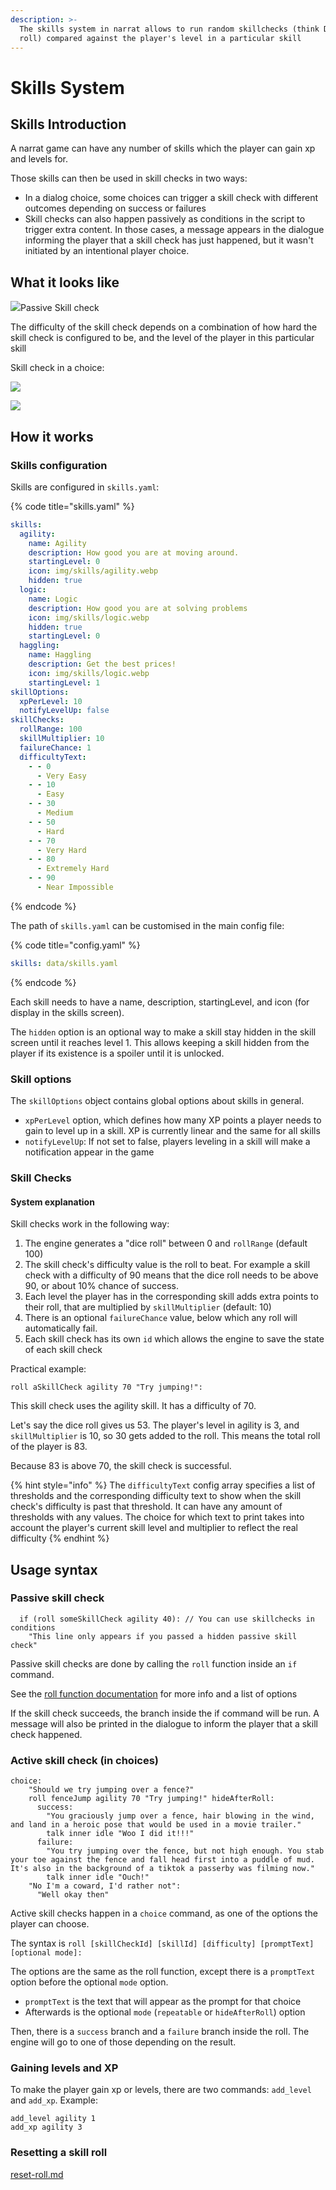 ```yaml
---
description: >-
  The skills system in narrat allows to run random skillchecks (think D&D dice
  roll) compared against the player's level in a particular skill
---
```


# Skills System

## Skills Introduction

A narrat game can have any number of skills which the player can gain xp and levels for.

Those skills can then be used in skill checks in two ways:

- In a dialog choice, some choices can trigger a skill check with different outcomes depending on success or failures
- Skill checks can also happen passively as conditions in the script to trigger extra content. In those cases, a message appears in the dialogue informing the player that a skill check has just happened, but it wasn't initiated by an intentional player choice.

## What it looks like

![](<../.gitbook/assets/image (8).png>)Passive Skill check

The difficulty of the skill check depends on a combination of how hard the skill check is configured to be, and the level of the player in this particular skill

Skill check in a choice:

![](<../.gitbook/assets/image (6).png>)

![](<../.gitbook/assets/image (5) (1).png>)

## How it works

### Skills configuration

Skills are configured in `skills.yaml`:

{% code title="skills.yaml" %}

```yaml
skills:
  agility:
    name: Agility
    description: How good you are at moving around.
    startingLevel: 0
    icon: img/skills/agility.webp
    hidden: true
  logic:
    name: Logic
    description: How good you are at solving problems
    icon: img/skills/logic.webp
    hidden: true
    startingLevel: 0
  haggling:
    name: Haggling
    description: Get the best prices!
    icon: img/skills/logic.webp
    startingLevel: 1
skillOptions:
  xpPerLevel: 10
  notifyLevelUp: false
skillChecks:
  rollRange: 100
  skillMultiplier: 10
  failureChance: 1
  difficultyText:
    - - 0
      - Very Easy
    - - 10
      - Easy
    - - 30
      - Medium
    - - 50
      - Hard
    - - 70
      - Very Hard
    - - 80
      - Extremely Hard
    - - 90
      - Near Impossible
```

{% endcode %}

The path of `skills.yaml` can be customised in the main config file:

{% code title="config.yaml" %}

```yaml
skills: data/skills.yaml
```

{% endcode %}

Each skill needs to have a name, description, startingLevel, and icon (for display in the skills screen).

The `hidden` option is an optional way to make a skill stay hidden in the skill screen until it reaches level 1. This allows keeping a skill hidden from the player if its existence is a spoiler until it is unlocked.

### Skill options

The `skillOptions` object contains global options about skills in general.

- `xpPerLevel` option, which defines how many XP points a player needs to gain to level up in a skill. XP is currently linear and the same for all skills
- `notifyLevelUp`: If not set to false, players leveling in a skill will make a notification appear in the game

### Skill Checks

#### System explanation

Skill checks work in the following way:

1. The engine generates a "dice roll" between 0 and `rollRange` (default 100)
2. The skill check's difficulty value is the roll to beat. For example a skill check with a difficulty of 90 means that the dice roll needs to be above 90, or about 10% chance of success.
3. Each level the player has in the corresponding skill adds extra points to their roll, that are multiplied by `skillMultiplier` (default: 10)
4. There is an optional `failureChance` value, below which any roll will automatically fail.
5. Each skill check has its own `id` which allows the engine to save the state of each skill check

Practical example:

```renpy
roll aSkillCheck agility 70 "Try jumping!":
```

This skill check uses the agility skill. It has a difficulty of 70.

Let's say the dice roll gives us 53. The player's level in agility is 3, and `skillMultiplier` is 10, so 30 gets added to the roll. This means the total roll of the player is 83.

Because 83 is above 70, the skill check is successful.

{% hint style="info" %}
The `difficultyText` config array specifies a list of thresholds and the corresponding difficulty text to show when the skill check's difficulty is past that threshold. It can have any amount of thresholds with any values. The choice for which text to print takes into account the player's current skill level and multiplier to reflect the real difficulty
{% endhint %}

## Usage syntax

### Passive skill check

```renpy
  if (roll someSkillCheck agility 40): // You can use skillchecks in conditions
    "This line only appears if you passed a hidden passive skill check"
```

Passive skill checks are done by calling the `roll` function inside an `if` command.

See the [roll function documentation](../functions-documentation/skills-commands/roll.md) for more info and a list of options

If the skill check succeeds, the branch inside the if command will be run. A message will also be printed in the dialogue to inform the player that a skill check happened.

### Active skill check (in choices)

```renpy
choice:
    "Should we try jumping over a fence?"
    roll fenceJump agility 70 "Try jumping!" hideAfterRoll:
      success:
        "You graciously jump over a fence, hair blowing in the wind, and land in a heroic pose that would be used in a movie trailer."
        talk inner idle "Woo I did it!!!"
      failure:
        "You try jumping over the fence, but not high enough. You stab your toe against the fence and fall head first into a puddle of mud. It's also in the background of a tiktok a passerby was filming now."
        talk inner idle "Ouch!"
    "No I'm a coward, I'd rather not":
      "Well okay then"
```

Active skill checks happen in a `choice` command, as one of the options the player can choose.

The syntax is `roll [skillCheckId] [skillId] [difficulty] [promptText] [optional mode]:`

The options are the same as the roll function, except there is a `promptText` option before the optional `mode` option.

- `promptText` is the text that will appear as the prompt for that choice
- Afterwards is the optional `mode` (`repeatable` or `hideAfterRoll`) option

Then, there is a `success` branch and a `failure` branch inside the roll. The engine will go to one of those depending on the result.

### Gaining levels and XP

To make the player gain xp or levels, there are two commands: `add_level` and `add_xp`. Example:

```renpy
add_level agility 1
add_xp agility 3
```

### Resetting a skill roll

[reset-roll.md](../functions-documentation/skills-commands/reset-roll.md)

